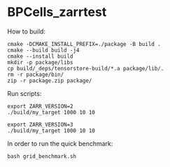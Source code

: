 # BPCells_zarrtest

How to build:

```
cmake -DCMAKE_INSTALL_PREFIX=./package -B build . 
cmake --build build -j4
cmake --install build
mkdir -p package/libs
cp build/_deps/tensorstore-build/*.a package/lib/.
rm -r package/bin/
zip -r package.zip package/
```

Run scripts:

```
export ZARR_VERSION=2
./build/my_target 1000 10 10

export ZARR_VERSION=3
./build/my_target 1000 10 10
```

In order to run the quick benchmark: 

```
bash grid_benchmark.sh
```
